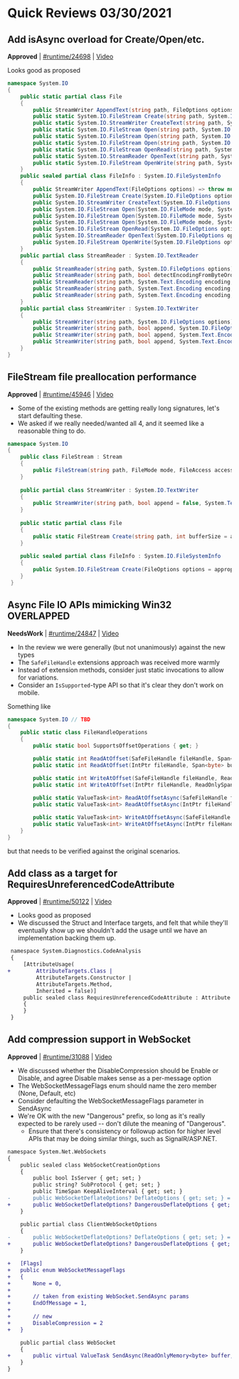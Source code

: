 # Quick Reviews 03/30/2021

## Add isAsync overload for Create/Open/etc.

**Approved** | [#runtime/24698](https://github.com/dotnet/runtime/issues/24698#issuecomment-810441090) | [Video](https://www.youtube.com/watch?v=DzwksIp-zN4&t=0h0m0s)

Looks good as proposed

```C#
namespace System.IO
{
    public static partial class File
    {
        public StreamWriter AppendText(string path, FileOptions options) => throw null;
        public static System.IO.FileStream Create(string path, System.IO.FileOptions options) => throw null;
        public static System.IO.StreamWriter CreateText(string path, System.IO.FileOptions options) => throw null;   
        public static System.IO.FileStream Open(string path, System.IO.FileMode mode, System.IO.FileOptions options) => throw null;
        public static System.IO.FileStream Open(string path, System.IO.FileMode mode, System.IO.FileAccess access, System.IO.FileOptions options) => throw null;
        public static System.IO.FileStream Open(string path, System.IO.FileMode mode, System.IO.FileAccess access, System.IO.FileShare share, System.IO.FileOptions options) => throw null;
        public static System.IO.FileStream OpenRead(string path, System.IO.FileOptions options) => throw null; { throw null; }
        public static System.IO.StreamReader OpenText(string path, System.IO.FileOptions options) => throw null; { throw null; }
        public static System.IO.FileStream OpenWrite(string path, System.IO.FileOptions options) => throw null; { throw null; }
    }
    public sealed partial class FileInfo : System.IO.FileSystemInfo
    {
        public StreamWriter AppendText(FileOptions options) => throw null;
        public System.IO.FileStream Create(System.IO.FileOptions options) => throw null;
        public System.IO.StreamWriter CreateText(System.IO.FileOptions options) => throw null;
        public System.IO.FileStream Open(System.IO.FileMode mode, System.IO.FileOptions options) => throw null;
        public System.IO.FileStream Open(System.IO.FileMode mode, System.IO.FileAccess access, System.IO.FileOptions options) => throw null;
        public System.IO.FileStream Open(System.IO.FileMode mode, System.IO.FileAccess access, System.IO.FileShare share, System.IO.FileOptions options) => throw null;
        public System.IO.FileStream OpenRead(System.IO.FileOptions options) => throw null;
        public System.IO.StreamReader OpenText(System.IO.FileOptions options) => throw null;    
        public System.IO.FileStream OpenWrite(System.IO.FileOptions options) => throw null;
    }
    public partial class StreamReader : System.IO.TextReader
    {
        public StreamReader(string path, System.IO.FileOptions options) => throw null;
        public StreamReader(string path, bool detectEncodingFromByteOrderMarks, System.IO.FileOptions options) => throw null;
        public StreamReader(string path, System.Text.Encoding encoding, System.IO.FileOptions options) => throw null;
        public StreamReader(string path, System.Text.Encoding encoding, bool detectEncodingFromByteOrderMarks, System.IO.FileOptions options) => throw null;
        public StreamReader(string path, System.Text.Encoding encoding, bool detectEncodingFromByteOrderMarks, int bufferSize, System.IO.FileOptions options) => throw null;
    }
    public partial class StreamWriter : System.IO.TextWriter
    {
        public StreamWriter(string path, System.IO.FileOptions options) => throw null;
        public StreamWriter(string path, bool append, System.IO.FileOptions options) => throw null;
        public StreamWriter(string path, bool append, System.Text.Encoding encoding, System.IO.FileOptions options) => throw null;
        public StreamWriter(string path, bool append, System.Text.Encoding encoding, int bufferSize, System.IO.FileOptions options) => throw null;
    }
}
```
## FileStream file preallocation performance

**Approved** | [#runtime/45946](https://github.com/dotnet/runtime/issues/45946#issuecomment-810455289) | [Video](https://www.youtube.com/watch?v=DzwksIp-zN4&t=0h22m29s)

* Some of the existing methods are getting really long signatures, let's start defaulting these.
* We asked if we really needed/wanted all 4, and it seemed like a reasonable thing to do.

```C#
namespace System.IO
{
    public class FileStream : Stream
    {
        public FileStream(string path, FileMode mode, FileAccess access = appropriate default, FileShare share = appropriate default, int bufferSize = appropriate default, FileOptions options = appropriate default, long allocationSize = appropriate default)
    }
    
    public partial class StreamWriter : System.IO.TextWriter
    {
        public StreamWriter(string path, bool append = false, System.Text.Encoding? encoding, int bufferSize = -1, FileOptions options = FileOptions.None, long allocationSize = -1)
    }
    
    public static partial class File
    {
        public static FileStream Create(string path, int bufferSize = appropriate default, FileOptions options = appropriate default, long allocationSize = appropriate default)
    }
    
    public sealed partial class FileInfo : System.IO.FileSystemInfo
    {
        public System.IO.FileStream Create(FileOptions options = appropriate default, long allocationSize = appropriate default)
    }
 }
```
## Async File IO APIs mimicking Win32 OVERLAPPED

**NeedsWork** | [#runtime/24847](https://github.com/dotnet/runtime/issues/24847#issuecomment-810484866) | [Video](https://www.youtube.com/watch?v=DzwksIp-zN4&t=0h44m41s)

* In the review we were generally (but not unanimously) against the new types
* The `SafeFileHandle` extensions approach was received more warmly
* Instead of extension methods, consider just static invocations to allow for variations.
* Consider an `IsSupported`-type API so that it's clear they don't work on mobile.

Something like

```C#
namespace System.IO // TBD
{
    public static class FileHandleOperations
    {
        public static bool SupportsOffsetOperations { get; }

        public static int ReadAtOffset(SafeFileHandle fileHandle, Span<byte> buffer, ulong fileOffset);
        public static int ReadAtOffset(IntPtr fileHandle, Span<byte> buffer, ulong fileOffset);

        public static int WriteAtOffset(SafeFileHandle fileHandle, ReadOnlySpan<byte> buffer, ulong fileOffset);
        public static int WriteAtOffset(IntPtr fileHandle, ReadOnlySpan<byte> buffer, ulong fileOffset);
         
        public static ValueTask<int> ReadAtOffsetAsync(SafeFileHandle fileHandle, Memory<byte> buffer, ulong fileOffset, CancellationToken cancellationToken = default);
        public static ValueTask<int> ReadAtOffsetAsync(IntPtr fileHandle, Memory<byte> buffer, ulong fileOffset, CancellationToken cancellationToken = default);

        public static ValueTask<int> WriteAtOffsetAsync(SafeFileHandle fileHandle, ReadOnlyMemory<byte> buffer, ulong fileOffset, CancellationToken cancellationToken = default);
        public static ValueTask<int> WriteAtOffsetAsync(IntPtr fileHandle, ReadOnlyMemory<byte> buffer, ulong fileOffset, CancellationToken cancellationToken = default);
    }
}
```

but that needs to be verified against the original scenarios.
## Add class as a target for RequiresUnreferencedCodeAttribute

**Approved** | [#runtime/50122](https://github.com/dotnet/runtime/issues/50122#issuecomment-810493381) | [Video](https://www.youtube.com/watch?v=DzwksIp-zN4&t=1h29m20s)

* Looks good as proposed
* We discussed the Struct and Interface targets, and felt that while they'll eventually show up we shouldn't add the usage until we have an implementation backing them up.

```diff
 namespace System.Diagnostics.CodeAnalysis
 {
     [AttributeUsage(
+        AttributeTargets.Class |
         AttributeTargets.Constructor |
         AttributeTargets.Method,
         Inherited = false)]
     public sealed class RequiresUnreferencedCodeAttribute : Attribute
     {
     }
 }
````
## Add compression support in WebSocket

**Approved** | [#runtime/31088](https://github.com/dotnet/runtime/issues/31088#issuecomment-810509834) | [Video](https://www.youtube.com/watch?v=DzwksIp-zN4&t=1h42m48s)

* We discussed whether the DisableCompression should be Enable or Disable, and agree Disable makes sense as a per-message option
* The WebSocketMessageFlags enum should name the zero member (None, Default, etc)
* Consider defaulting the WebSocketMessageFlags parameter in SendAsync
* We're OK with the new "Dangerous" prefix, so long as it's really expected to be rarely used -- don't dilute the meaning of "Dangerous".
  * Ensure that there's consistency or followup action for higher level APIs that may be doing similar things, such as SignalR/ASP.NET.


```diff
namespace System.Net.WebSockets
{
    public sealed class WebSocketCreationOptions
    {
        public bool IsServer { get; set; }
        public string? SubProtocol { get; set; }
        public TimeSpan KeepAliveInterval { get; set; }
-       public WebSocketDeflateOptions? DeflateOptions { get; set; } = null;
+       public WebSocketDeflateOptions? DangerousDeflateOptions { get; set; } = null;
    }

    public partial class ClientWebSocketOptions
    {
-       public WebSocketDeflateOptions? DeflateOptions { get; set; } = null;
+       public WebSocketDeflateOptions? DangerousDeflateOptions { get; set; } = null;
    }

+   [Flags]
+   public enum WebSocketMessageFlags
+   {
+       None = 0,
+
+       // taken from existing WebSocket.SendAsync params
+       EndOfMessage = 1,
+
+       // new
+       DisableCompression = 2
+   }

    public partial class WebSocket
    {
+       public virtual ValueTask SendAsync(ReadOnlyMemory<byte> buffer, WebSocketMessageType messageType, WebSocketMessageFlags messageFlags, CancellationToken cancellationToken = default);
    }    
}
```
